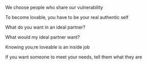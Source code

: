 We choose people who share our vulnerability

  

To become lovable, you have to be your real authentic self

  

What do you want in an ideal partner?

What would my ideal partner want?

  

Knowing you;re loveable is an inside job

  

If you want someone to meet your needs, tell them what they are